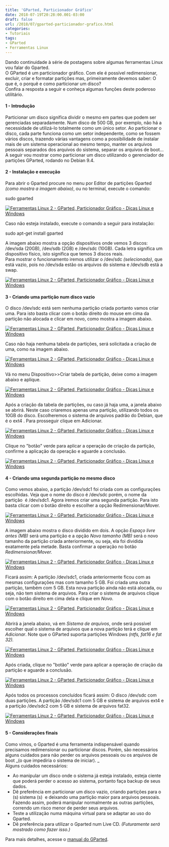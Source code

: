 ```yaml
---
title: 'GParted, Particionador Gráfico'
date: 2018-07-19T20:28:00.001-03:00
draft: false
url: /2018/07/gparted-particionador-grafico.html
categories:
- Tutoriais
tags: 
- GParted
- Ferramentas Linux
---
```


Dando continuidade à série de postagens sobre algumas ferramentas Linux vou falar do Gparted.  
O GParted é um particionador gráfico. Com ele é possível redimensionar, excluir, criar e formatar partições mas, primeiramente devemos saber: O que é, o porquê e como particionar um disco?  
Confira a resposta a seguir e conheça algumas funções deste poderoso utilitário.

  
  

#### 1 - Introdução

Particionar um disco significa dividir o mesmo em partes que podem ser gerenciadas separadamente. Num disco de 500 GB, por exemplo, não há a necessidade de utilizá-lo totalmente como um único setor. Ao particionar o disco, cada parte funciona como um setor independente, como se fossem vários discos, trazendo várias vantagens como a possibilidade de instalar mais de um sistema operacional ao mesmo tempo, manter os arquivos pessoais separados dos arquivos do sistema, separar os arquivos de boot...  
A seguir vou mostrar como particionar um disco utilizando o gerenciador de partições GParted, rodando no Debian 9.4.

  

#### 2 - Instalação e execução

Para abrir o Gparted procure no menu por Editor de partições Gparted _(como mostra a imagem abaixo)_, ou no terminal, execute o comando:  
  

sudo gparted

  

[![Ferramentas Linux 2 - GParted, Particionador Gráfico - Dicas Linux e Windows](https://1.bp.blogspot.com/-xYynfo_WItM/W1DyBiASAaI/AAAAAAAAImc/Fe5XCPNweSg14j0bRsaYmWz7RH3LT7QUgCLcBGAs/s640/01.png "Ferramentas Linux 2 - GParted, Particionador Gráfico - Dicas Linux e Windows")](https://1.bp.blogspot.com/-xYynfo_WItM/W1DyBiASAaI/AAAAAAAAImc/Fe5XCPNweSg14j0bRsaYmWz7RH3LT7QUgCLcBGAs/s1600/01.png)

  

Caso não esteja instalado, execute o comando a seguir para instalação:  
  

sudo apt-get install gparted

  

A imagem abaixo mostra a opção dispositivos onde vemos 3 discos: /dev/sda (20GB), /dev/sdb (2GB) e /dev/sdc (10GB). Cada letra significa um dispositivo físico, isto significa que temos 3 discos reais.  
Para mostrar o funcionamento iremos utilizar o /dev/sdc _(selecionado)_, que está vazio, pois no /dev/sda estão os arquivos do sistema e /dev/sdb está a swap.

  

[![Ferramentas Linux 2 - GParted, Particionador Gráfico - Dicas Linux e Windows](https://4.bp.blogspot.com/-mYSJY9A5DlI/W1D8YrEbxsI/AAAAAAAAImo/852g8FAINdYFfMkhWmSZEQk6822P0JdyACLcBGAs/s640/02.png "Ferramentas Linux 2 - GParted, Particionador Gráfico - Dicas Linux e Windows")](https://4.bp.blogspot.com/-mYSJY9A5DlI/W1D8YrEbxsI/AAAAAAAAImo/852g8FAINdYFfMkhWmSZEQk6822P0JdyACLcBGAs/s1600/02.png)

  

#### 3 - Criando uma partição num disco vazio

O disco /dev/sdc está sem nenhuma partição criada portanto vamos criar uma. Para isto basta clicar com o botão direito do mouse em cima da partição não alocada e clicar em novo, como mostra a imagem abaixo.

  

[![Ferramentas Linux 2 - GParted, Particionador Gráfico - Dicas Linux e Windows](https://4.bp.blogspot.com/-ZR3sgIhR3j0/W1EOjTBOr6I/AAAAAAAAIm0/lnxglEM0jY4ZoHabC-Pb3RJPTmbqM-TXgCLcBGAs/s640/03.png "Ferramentas Linux 2 - GParted, Particionador Gráfico - Dicas Linux e Windows")](https://4.bp.blogspot.com/-ZR3sgIhR3j0/W1EOjTBOr6I/AAAAAAAAIm0/lnxglEM0jY4ZoHabC-Pb3RJPTmbqM-TXgCLcBGAs/s1600/03.png)

  

Caso não haja nenhuma tabela de partições, será solicitada a criação de uma, como na imagem abaixo.

  

[![Ferramentas Linux 2 - GParted, Particionador Gráfico - Dicas Linux e Windows](https://2.bp.blogspot.com/-XOD72eZol7Y/W1EQkpxOBOI/AAAAAAAAInA/5vPH4LUf0msP87JKh5snWD_alM3xBmoIgCLcBGAs/s640/14.png "Ferramentas Linux 2 - GParted, Particionador Gráfico - Dicas Linux e Windows")](https://2.bp.blogspot.com/-XOD72eZol7Y/W1EQkpxOBOI/AAAAAAAAInA/5vPH4LUf0msP87JKh5snWD_alM3xBmoIgCLcBGAs/s1600/14.png)

  

Vá no menu Dispositivo>>Criar tabela de partição, deixe como a imagem abaixo e aplique.

  

[![Ferramentas Linux 2 - GParted, Particionador Gráfico - Dicas Linux e Windows](https://2.bp.blogspot.com/-rNHVmLeHvXw/W1EQ0gfXS9I/AAAAAAAAInI/XXgETUVWfdoqkP7BRxxDxG7xJHZ_RxdwgCLcBGAs/s640/15.png "Ferramentas Linux 2 - GParted, Particionador Gráfico - Dicas Linux e Windows")](https://2.bp.blogspot.com/-rNHVmLeHvXw/W1EQ0gfXS9I/AAAAAAAAInI/XXgETUVWfdoqkP7BRxxDxG7xJHZ_RxdwgCLcBGAs/s1600/15.png)

  

Após a criação da tabela de partições, ou caso já haja uma, a janela abaixo se abrirá. Neste caso criaremos apenas uma partição, utilizando todos os 10GB do disco. Escolheremos o sistema de arquivos padrão do Debian, que é o ext4 . Para prosseguir clique em Adicionar.

  

[![Ferramentas Linux 2 - GParted, Particionador Gráfico - Dicas Linux e Windows](https://4.bp.blogspot.com/-d_i0nI__2zQ/W05qP7zu-9I/AAAAAAAAIlc/EiBDm41k_SEIdZcrHL0WImOuqtDNuX5kACLcBGAs/s640/04.png "Ferramentas Linux 2 - GParted, Particionador Gráfico - Dicas Linux e Windows")](https://4.bp.blogspot.com/-d_i0nI__2zQ/W05qP7zu-9I/AAAAAAAAIlc/EiBDm41k_SEIdZcrHL0WImOuqtDNuX5kACLcBGAs/s1600/04.png)

  

Clique no "botão" verde para aplicar a operação de criação da partição, confirme a aplicação da operação e aguarde a conclusão.

  

[![Ferramentas Linux 2 - GParted, Particionador Gráfico - Dicas Linux e Windows](https://2.bp.blogspot.com/-J3O_rXbEvYk/W1EalRw9VxI/AAAAAAAAIoM/KQ3gGwnBiwQ8ELcX3N-ZWVjUJB8lG91zwCLcBGAs/s640/05.png "Ferramentas Linux 2 - GParted, Particionador Gráfico - Dicas Linux e Windows")](https://2.bp.blogspot.com/-J3O_rXbEvYk/W1EalRw9VxI/AAAAAAAAIoM/KQ3gGwnBiwQ8ELcX3N-ZWVjUJB8lG91zwCLcBGAs/s1600/05.png)

  

#### 4 - Criando uma segunda partição no mesmo disco

Como vemos abaixo, a partição /dev/sdc1 foi criada com as configurações escolhidas. Veja que o nome do disco é /dev/sdc porém, o nome da partição  é /dev/sdc1. Agora iremos criar uma segunda partição. Para isto basta clicar com o botão direito e escolher a opção Redimensionar/Mover.

  

[![Ferramentas Linux 2 - GParted, Particionador Gráfico - Dicas Linux e Windows](https://2.bp.blogspot.com/-wbehzK65tW0/W05qQ6_3aqI/AAAAAAAAIls/-JQAfExRFrQ-5WpHpe2OzS2xFkonh3bigCLcBGAs/s640/08.png "Ferramentas Linux 2 - GParted, Particionador Gráfico - Dicas Linux e Windows")](https://2.bp.blogspot.com/-wbehzK65tW0/W05qQ6_3aqI/AAAAAAAAIls/-JQAfExRFrQ-5WpHpe2OzS2xFkonh3bigCLcBGAs/s1600/08.png)

  

A imagem abaixo mostra o disco dividido em dois. A opção _Espaço livre antes (MB)_ será uma partição e a opção _Novo tamanho (MB)_ será o novo tamanho da partição criada anteriormente, ou seja, ela foi dividida exatamente pela metade.  Basta confirmar a operação no botão _Redimensionar/Mover._

  

[![Ferramentas Linux 2 - GParted, Particionador Gráfico - Dicas Linux e Windows](https://3.bp.blogspot.com/-BMyCPZ_fhno/W05qReNKEjI/AAAAAAAAIl0/HErQb61fvHgIqxxugZO_4TpgredEXV-0ACLcBGAs/s640/10.png "Ferramentas Linux 2 - GParted, Particionador Gráfico - Dicas Linux e Windows")](https://3.bp.blogspot.com/-BMyCPZ_fhno/W05qReNKEjI/AAAAAAAAIl0/HErQb61fvHgIqxxugZO_4TpgredEXV-0ACLcBGAs/s1600/10.png)

  

Ficará assim: A partição /dev/sdc1, criada anteriormente ficou com as mesmas configurações mas com tamanho 5 GB. Foi criada uma outra partição, também com 5 GB. Esta nova partição ainda não está alocada, ou seja, não tem sistema de arquivos. Para criar o sistema de arquivos clique com o botão direito em cima dela e clique em _Novo._

  

[![Ferramentas Linux 2 - GParted, Particionador Gráfico - Dicas Linux e Windows](https://1.bp.blogspot.com/-sRS2UKGwoek/W1ETbSC2YhI/AAAAAAAAInc/vm1MhpNk8FgxMfKE_uE0kudwJ_fe7Ej6ACLcBGAs/s640/17.png "Ferramentas Linux 2 - GParted, Particionador Gráfico - Dicas Linux e Windows")](https://1.bp.blogspot.com/-sRS2UKGwoek/W1ETbSC2YhI/AAAAAAAAInc/vm1MhpNk8FgxMfKE_uE0kudwJ_fe7Ej6ACLcBGAs/s1600/17.png)

  

Abrirá a janela abaixo, vá em _Sistema de arquivos_, onde será possível escolher qual o sistema de arquivos que a nova partição terá e clique em _Adicionar_. Note que o GParted suporta partições Windows _(ntfs, fat16 e fat 32)._

  

[![Ferramentas Linux 2 - GParted, Particionador Gráfico - Dicas Linux e Windows](https://4.bp.blogspot.com/-Qfo87PBN4g4/W1EVALVt6LI/AAAAAAAAIno/kQiQLzZhiOkEsqIeEQI7lBeb-tyahvvgACLcBGAs/s640/18.png "Ferramentas Linux 2 - GParted, Particionador Gráfico - Dicas Linux e Windows")](https://4.bp.blogspot.com/-Qfo87PBN4g4/W1EVALVt6LI/AAAAAAAAIno/kQiQLzZhiOkEsqIeEQI7lBeb-tyahvvgACLcBGAs/s1600/18.png)

  

Após criada, clique no "botão" verde para aplicar a operação de criação da partição e aguarde a conclusão.

  

[![Ferramentas Linux 2 - GParted, Particionador Gráfico - Dicas Linux e Windows](https://2.bp.blogspot.com/-Nu-rrkcxvs8/W1EVlH66XoI/AAAAAAAAInw/npioxXNQ6u0hM0ZEP-u4HR8ujpn8dO9NwCLcBGAs/s640/19.png "Ferramentas Linux 2 - GParted, Particionador Gráfico - Dicas Linux e Windows")](https://2.bp.blogspot.com/-Nu-rrkcxvs8/W1EVlH66XoI/AAAAAAAAInw/npioxXNQ6u0hM0ZEP-u4HR8ujpn8dO9NwCLcBGAs/s1600/19.png)

  

Após todos os processos concluídos ficará assim: O disco /dev/sdc com duas partições. A partição /dev/sdc1 com 5 GB e sistema de arquivos ext4 e a partição /dev/sdc2 com 5 GB e sistema de arquivos fat32.

  

[![Ferramentas Linux 2 - GParted, Particionador Gráfico - Dicas Linux e Windows](https://3.bp.blogspot.com/-D_6nPplIT0w/W1EWiXZPivI/AAAAAAAAIoA/J8v7e4kr59Ipry3eLfDMuQaNmsgUpb_aQCLcBGAs/s640/20.png "Ferramentas Linux 2 - GParted, Particionador Gráfico - Dicas Linux e Windows")](https://3.bp.blogspot.com/-D_6nPplIT0w/W1EWiXZPivI/AAAAAAAAIoA/J8v7e4kr59Ipry3eLfDMuQaNmsgUpb_aQCLcBGAs/s1600/20.png)

  

#### 5 - Considerações finais

Como vimos, o Gparted é uma ferramenta indispensável quando precisamos redimensionar ou particionar discos. Porém, são necessários alguns cuidados para não perder os arquivos pessoais ou os arquivos de boot _(o que impediria o sistema de iniciar). _  
Alguns cuidados necessários:  

*   Ao manipular um disco onde o sistema já esteja instalado, esteja ciente que poderá perder o acesso ao sistema, portanto faça backup de seus dados.
*   Dê preferência em particionar um disco vazio, criando partições para o (s) sistema (s)  e deixando uma partição maior para arquivos pessoais. Fazendo assim, poderá manipular normalmente as outras partições, correndo um risco menor de perder seus arquivos.
*   Teste a utilização numa máquina virtual para se adaptar ao uso do Gparted. 
*   Dê preferência para utilizar o Gparted num Live CD. _(Futuramente será mostrado como fazer isso.)_

  

Para mais detalhes, acesse o [manual do GParted](https://gparted.org/display-doc.php?name=help-manual&lang=pt_BR).
